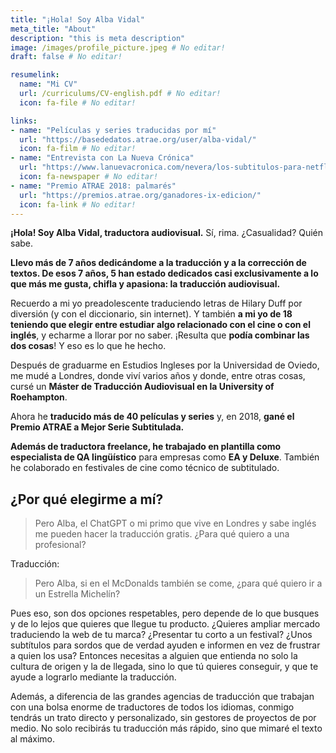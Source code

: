 ```yaml
---
title: "¡Hola! Soy Alba Vidal"
meta_title: "About"
description: "this is meta description"
image: /images/profile_picture.jpeg # No editar!
draft: false # No editar!

resumelink:
  name: "Mi CV"
  url: /curriculums/CV-english.pdf # No editar!
  icon: fa-file # No editar!

links:
- name: "Películas y series traducidas por mí"
  url: "https://basededatos.atrae.org/user/alba-vidal/"
  icon: fa-film # No editar!
- name: "Entrevista con La Nueva Crónica"
  url: "https://www.lanuevacronica.com/nevera/los-subtitulos-para-netflix-se-traducen-desde-leon_117807_102.html"
  icon: fa-newspaper # No editar!
- name: "Premio ATRAE 2018: palmarés"
  url: "https://premios.atrae.org/ganadores-ix-edicion/"
  icon: fa-link # No editar!
---
```



__¡Hola! Soy Alba Vidal, traductora audiovisual.__ Sí, rima. ¿Casualidad? Quién sabe.

__Llevo más de 7 años dedicándome a la traducción y a la corrección de textos. De esos 7 años, 5 han estado dedicados casi exclusivamente a lo que más me gusta, chifla y apasiona: la traducción audiovisual.__

Recuerdo a mi yo preadolescente traduciendo letras de Hilary Duff por diversión (y con el diccionario, sin internet). Y también __a mi yo de 18 teniendo que elegir entre estudiar algo relacionado con el cine o con el inglés__, y echarme a llorar por no saber. ¡Resulta que __podía combinar las dos cosas__! Y eso es lo que he hecho.

Después de graduarme en Estudios Ingleses por la Universidad de Oviedo, me mudé a Londres, donde viví varios años y donde, entre otras cosas, cursé un __Máster de Traducción Audiovisual en la University of Roehampton__.

Ahora he __traducido más de 40 películas y series__ y, en 2018, __gané el Premio ATRAE a Mejor Serie Subtitulada.__

__Además de traductora freelance, he trabajado en plantilla como especialista de QA lingüístico__ para empresas como __EA y Deluxe__. También he colaborado en festivales de cine como técnico de subtitulado.

## ¿Por qué elegirme a mí?
>Pero Alba, el ChatGPT o mi primo que vive en Londres y sabe inglés me pueden hacer la traducción gratis. ¿Para qué quiero a una profesional?

Traducción:
>Pero Alba, si en el McDonalds también se come, ¿para qué quiero ir a un Estrella Michelín?

Pues eso, son dos opciones respetables, pero depende de lo que busques y de lo lejos que quieres que llegue tu producto. ¿Quieres ampliar mercado traduciendo la web de tu marca? ¿Presentar tu corto a un festival? ¿Unos subtítulos para sordos que de verdad ayuden e informen en vez de frustrar a quien los usa? Entonces necesitas a alguien que entienda no solo la cultura de origen y la de llegada, sino lo que tú quieres conseguir, y que te ayude a lograrlo mediante la traducción.


Además, a diferencia de las grandes agencias de traducción que trabajan con una bolsa enorme de traductores de todos los idiomas, conmigo tendrás un trato directo y personalizado, sin gestores de proyectos de por medio. No solo recibirás tu traducción más rápido, sino que mimaré el texto al máximo. 

